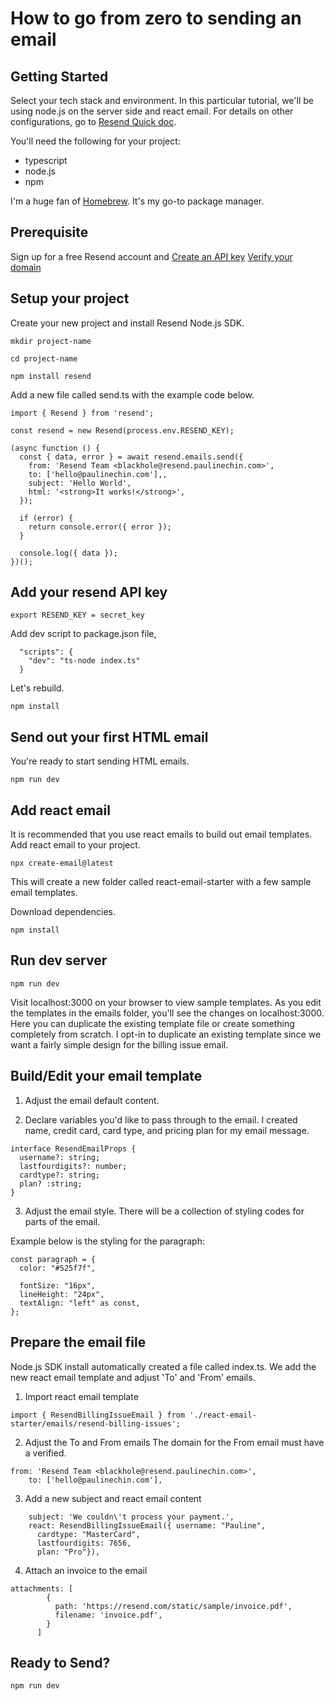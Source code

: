 # How to go from zero to sending an email

## Getting Started 

Select your tech stack and environment. In this particular tutorial, we'll be using node.js on the server side and react email. For details on other configurations, go to [Resend Quick doc](https://resend.com/docs/introduction).   

You'll need the following for your project:

- typescript 
- node.js
- npm 

I'm a huge fan of [Homebrew](https://brew.sh/). It's my go-to package manager. 

## Prerequisite

Sign up for a free Resend account and [Create an API key](https://resend.com/api-keys)
[Verify your domain](https://resend.com/domains)

## Setup your project
Create your new project and install Resend Node.js SDK.
```
mkdir project-name 
```

```
cd project-name 
```

```
npm install resend
```

Add a new file called send.ts with the example code below.

```
import { Resend } from 'resend';

const resend = new Resend(process.env.RESEND_KEY);

(async function () {
  const { data, error } = await resend.emails.send({
    from: 'Resend Team <blackhole@resend.paulinechin.com>',
    to: ['hello@paulinechin.com'],,
    subject: 'Hello World',
    html: '<strong>It works!</strong>',
  });

  if (error) {
    return console.error({ error });
  }

  console.log({ data });
})();
```

## Add your resend API key
``` 
export RESEND_KEY = secret_key
```

Add dev script to package.json file,
```
  "scripts": {
    "dev": "ts-node index.ts"
  }
```

Let's rebuild. 

```
npm install
```

## Send out your first HTML email
You're ready to start sending HTML emails. 

```
npm run dev 
``` 

## Add react email 
It is recommended that you use react emails to build out email templates. Add react email to your project. 
```
npx create-email@latest
```

This will create a new folder called react-email-starter with a few sample email templates. 

Download dependencies.
```
npm install
```

## Run dev server

```
npm run dev
```

Visit localhost:3000 on your browser to view sample templates. As you edit the templates in the emails folder, you'll see the changes on localhost:3000. Here you can duplicate the existing template file or create something completely from scratch. I opt-in to duplicate an existing template since we want a fairly simple design for the billing issue email. 

## Build/Edit your email template

1. Adjust the email default content. 

2. Declare variables you'd like to pass through to the email. I created name, credit card, card type, and pricing plan for my email message. 

```
interface ResendEmailProps {
  username?: string;
  lastfourdigits?: number;
  cardtype?: string;
  plan? :string;
}
```

3. Adjust the email style. There will be a collection of styling codes for parts of the email. 

Example below is the styling for the paragraph: 
```
const paragraph = {
  color: "#525f7f",

  fontSize: "16px",
  lineHeight: "24px",
  textAlign: "left" as const,
};
```

## Prepare the email file 
Node.js SDK install automatically created a file called index.ts. We add the new react email template and adjust 'To' and 'From' emails. 

1. Import react email template 
```
import { ResendBillingIssueEmail } from './react-email-starter/emails/resend-billing-issues';
```

2. Adjust the To and From emails
The domain for the From email must have a verified. 
```
from: 'Resend Team <blackhole@resend.paulinechin.com>',
    to: ['hello@paulinechin.com'],
```

3. Add a new subject and react email content
```
    subject: 'We couldn\'t process your payment.',
    react: ResendBillingIssueEmail({ username: "Pauline",
      cardtype: "MasterCard",
      lastfourdigits: 7656,
      plan: "Pro"}),
```


4.  Attach an invoice to the email 

```    
attachments: [
        {
          path: 'https://resend.com/static/sample/invoice.pdf',
          filename: 'invoice.pdf',
        }
      ]
```

## Ready to Send? 
```
npm run dev 
```

